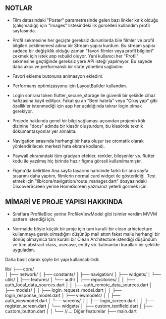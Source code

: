 ## NOTLAR

- Film datasındaki "Poster" parametresinde gelen bazı linkler kırık olduğu (çalışmadığı) için "Images" listesindeki ilk görselleri kullandım profil sayfasında.

- Profil sekmesine her geçişte gereksiz durumlarda bile filmler ve profil bilgileri çekilmemesi adına bir Stream yapısı kurdum. Bu stream yapısı sadece bir değişiklik olduğu zaman "favori filmler veya profil bilgileri" çekmek için istek atıp rebuild oluyor.
Yani kullanıcı her "Profil" sekmesine geçtiğinde gereksiz yere API isteği yapılmıyor. Bu sayede daha akıcı ve performanslı bir state yönetimi sağladım.

- Favori ekleme butonuna animasyon ekledim.

- Performans optimizasyonu için LayoutBuilder kullandım.

- Login sonrası token flutter_secure_storage ile güvenli bir şekilde cihaz hafızasına kayıt ediliyor. Fakat şu an "Beni hatırla" veya "Çıkış yap" gibi özellikler istenmediği için app her açıldığında tekrar login olmak gerekiyor. 

- Projede hakkında genel bir bilgi sağlaması açısından projenin kök dizinine "docs" adında bir klasör oluşturdum, bu klasörde teknik dökümantasyonlar yer almakta.

- Navigation sırasında herhangi bir hata oluşur ise otomatik olarak yönlendirilecek merkezi hata ekranı kodlandı.

- Paywall ekranındaki tüm gradyan efekler, renkler, bileşenler vs. flutter kodu ile yazılmış hiç birinde hazır figma görseli kullanılmamıştır.

- Figma'da belirtilen Ana sayfa tasarımı haricinde farklı bir ana sayfa tasarımı daha yaptım, filmlerin normal card widget ile gösterildiği. Test etmek için "lib/core/navigation/route_manager.dart" dosyasındaki DiscoverScreen yerine HomeScreen yazmanız yeterli görmek için.

## MİMARİ VE PROJE YAPISI HAKKINDA

- Sınıflara ProfileBloc yerine ProfileViewModel gibi isimler verdim MVVM pattern istendiği için.

- Normalde böyle küçük bir proje için tam kurallı bir clean arhictecture kullanmaya gerek olmadığını düşünüp mail attım fakat maile herhangi bir dönüş olmayınca tam kurallı bir Clean Architecture istendiği düşündüm ve tüm abstract class, usecase, entity vb. katmanları kuralları bir şekilde uyguladım. 

Daha basit olarak şöyle bir yapı kullanılabilirdi:

lib/
├── core/                       
│   ├── network/
│   ├── constants/
│   ├── navigation/
│   ├── widgets/
│   └── utils/
│
├── features/
│   └── auth/
│       ├── repositories/
│       │   ├── auth_local_data_sources.dart
│       │   ├── auth_remote_data_sources.dart
│       ├── models/
│       │   ├── login_request_model.dart
│       │   ├── login_response_model.dart
│       ├── viewmodels/
│       │   ├── auth_viewmodel.dart
│       └── screens/
│       │   ├── login_screen.dart
│       │   ├── register_screen.dart
│       └── widgets/
│           ├── custom_textfield.dart
│           ├── custom_button.dart
│
│       └── //.... Diğer featurelar
├── main.dart